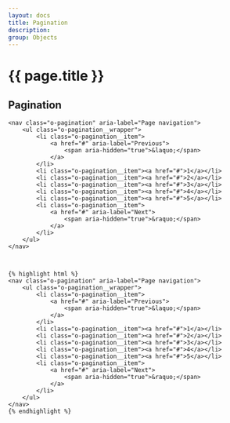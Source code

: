 ```yaml
---
layout: docs
title: Pagination
description: 
group: Objects
---
```


# {{ page.title }}

<section id="headings clearfix">
	<h2 class="section__title">Pagination</h2>

	<nav class="o-pagination" aria-label="Page navigation">
		<ul class="o-pagination__wrapper">
			<li class="o-pagination__item">
				<a href="#" aria-label="Previous">
					<span aria-hidden="true">&laquo;</span>
				</a>
			</li>
			<li class="o-pagination__item"><a href="#">1</a></li>
			<li class="o-pagination__item"><a href="#">2</a></li>
			<li class="o-pagination__item"><a href="#">3</a></li>
			<li class="o-pagination__item"><a href="#">4</a></li>
			<li class="o-pagination__item"><a href="#">5</a></li>
			<li class="o-pagination__item">
				<a href="#" aria-label="Next">
					<span aria-hidden="true">&raquo;</span>
				</a>
			</li>
		</ul>
	</nav>


	
	{% highlight html %}
	<nav class="o-pagination" aria-label="Page navigation">
		<ul class="o-pagination__wrapper">
			<li class="o-pagination__item">
				<a href="#" aria-label="Previous">
					<span aria-hidden="true">&laquo;</span>
				</a>
			</li>
			<li class="o-pagination__item"><a href="#">1</a></li>
			<li class="o-pagination__item"><a href="#">2</a></li>
			<li class="o-pagination__item"><a href="#">3</a></li>
			<li class="o-pagination__item"><a href="#">4</a></li>
			<li class="o-pagination__item"><a href="#">5</a></li>
			<li class="o-pagination__item">
				<a href="#" aria-label="Next">
					<span aria-hidden="true">&raquo;</span>
				</a>
			</li>
		</ul>
	</nav>
	{% endhighlight %}

</section>